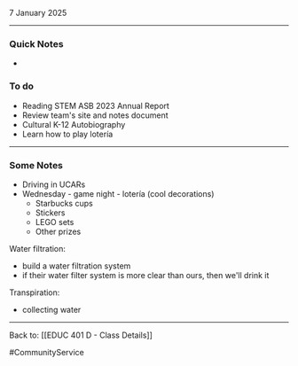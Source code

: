 7 January 2025

---
### Quick Notes
- 

### To do
- Reading STEM ASB 2023 Annual Report
- Review team's site and notes document
- Cultural K-12 Autobiography
- Learn how to play lotería

---
### Some Notes

- Driving in UCARs
- Wednesday - game night - lotería (cool decorations)
	- Starbucks cups
	- Stickers
	- LEGO sets
	- Other prizes

Water filtration:
- build a water filtration system
- if their water filter system is more clear than ours, then we'll drink it

Transpiration:
- collecting water



---
Back to: [[EDUC 401 D - Class Details]]

#CommunityService 
